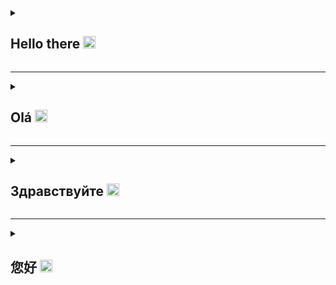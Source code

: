 <details>
  <summary>
    <h2>
      Hello there <img src="https://github.com/stevenrskelton/flag-icon/blob/master/svg/country-4x3/us.svg" width="20"></img>
    </h2>
  </summary>
  
  My name is Heric Leite Rodrigues, i am brazilian and a Computer Science student at Universidade Federal do Rio Grande do Sul (UFRGS). 🏫

  Currently a Jr FullStack Developer. Interested in learning and developing clean and intuitive interfaces, along with a safe and robust system.
  
  i love studying languages so that i can overcome my barriers and lear from different sources.
  
  **Main skills:**
  
  [![My Skills](https://skillicons.dev/icons?i=angular,nodejs,ts,html,css,fastapi,python,postgres)](https://skillicons.dev)
  
  **Complementary skills:**
  
  [![My Skills](https://skillicons.dev/icons?i=aws,azure,docker)](https://skillicons.dev)
  
  **Get in touch:**
  
  [![LinkedIn](https://skillicons.dev/icons?i=linkedin)](https://www.linkedin.com/in/rodriguesheric/)
</details>

---

<details>
  <summary>
    <h2>
      Olá <img src="https://github.com/stevenrskelton/flag-icon/blob/master/svg/country-4x3/br.svg" width="20"></img>  
    </h2>
  </summary>
  Meu nome é Heric Leite Rodrigues, sou brasileiro e estudante de Ciência da Computação na Universidade Federal do Rio Grande do SUl (UFRGS). 🏫

  Atualmente um Desenvolvedor FullStack Jr. Interessado em aprender e desenvolver interfaces limpas e intuitivas, juntamente com um sistema seguro e robusto. 
  
  Adoro estudar idiomas para que assim eu possa superar minhas barreiras e aprender de diversas fontes.
  
  **Habilidades principais:**
  
  [![My Skills](https://skillicons.dev/icons?i=angular,nodejs,ts,html,css,fastapi,python,postgres)](https://skillicons.dev)
  
  **Habilidades complementares:**
  
  [![My Skills](https://skillicons.dev/icons?i=aws,azure,docker)](https://skillicons.dev)
  
  **Entre em contato:**
  
  [![LinkedIn](https://skillicons.dev/icons?i=linkedin)](https://www.linkedin.com/in/rodriguesheric/)
</details>

---

<details>
  <summary>
    <h2>
      Здравствуйте <img src="https://github.com/stevenrskelton/flag-icon/blob/master/svg/country-4x3/ru.svg" width="20"></img>  
    </h2>
  </summary>
  У меня завут Эрик Лейте Ходригес, я бразилец и студент факультета компьютерных наук Федерального университета Риу-Гранди-ду-Сул (UFRGS). 🏫

  В настоящее время являюсь FullStack Developer Jr. Заинтересован в изучении и разработке чистых и интуитивно понятных интерфейсов, а также безопасных и надежных систем. 
    
  Люблю изучать языки, чтобы преодолевать свои барьеры и учиться из разных источников.
  
  **Ключевые навыки:**
  
  [![My Skills](https://skillicons.dev/icons?i=angular,nodejs,ts,html,css,fastapi,python,postgres)](https://skillicons.dev)
  
  **Дополнительные навыки:**
  
   [![My Skills](https://skillicons.dev/icons?i=aws,azure,docker)](https://skillicons.dev)
  
  **Свяжитесь с нами:**
  
  [![LinkedIn](https://skillicons.dev/icons?i=linkedin)](https://www.linkedin.com/in/rodriguesheric/)
</details>

---

<details>
  <summary>
    <h2>
      您好 <img src="https://github.com/stevenrskelton/flag-icon/blob/master/svg/country-4x3/cn.svg" width="20"></img>
    </h2>
  </summary>
  我叫雷航，我是巴西人……
</details>
